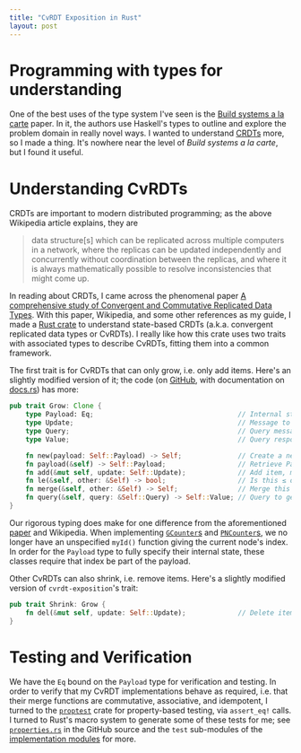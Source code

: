 ```yaml
---
title: "CvRDT Exposition in Rust"
layout: post
---
```


# Programming with types for understanding

One of the best uses of the type system I've seen is the [Build systems a la carte](https://www.microsoft.com/en-us/research/publication/build-systems-la-carte/) paper.
In it, the authors use Haskell's types to outline and explore the problem domain in really novel ways.
I wanted to understand [CRDTs](https://en.wikipedia.org/wiki/Conflict-free_replicated_data_type) more, so I made a thing.
It's nowhere near the level of _Build systems a la carte_, but I found it useful.

# Understanding CvRDTs

CRDTs are important to modern distributed programming; as the above Wikipedia article explains, they are

> data structure[s] which can be replicated across multiple computers in a network, where the replicas can be updated independently and concurrently without coordination between the replicas, and where it is always mathematically possible to resolve inconsistencies that might come up.

In reading about CRDTs, I came across the phenomenal paper [A comprehensive study of Convergent and Commutative Replicated Data Types](https://hal.inria.fr/inria-00555588/).
With this paper, Wikipedia, and some other references as my guide, I made a [Rust crate](https://docs.rs/cvrdt-exposition/) to understand state-based CRDTs (a.k.a. convergent replicated data types or CvRDTs).
I really like how this crate uses two traits with associated types to describe CvRDTs, fitting them into a common framework.

The first trait is for CvRDTs that can only grow, i.e. only add items.
Here's an slightly modified version of it; the code (on [GitHub](https://github.com/genos/cvrdt-exposition), with documentation on [docs.rs](https://docs.rs/cvrdt-exposition/)) has more:

```rust
pub trait Grow: Clone {
    type Payload: Eq;                                    // Internal state
    type Update;                                         // Message to update internal state
    type Query;                                          // Query message
    type Value;                                          // Query response

    fn new(payload: Self::Payload) -> Self;              // Create a new version of our CvRDT from Payload
    fn payload(&self) -> Self::Payload;                  // Retrieve Payload
    fn add(&mut self, update: Self::Update);             // Add item, mutating in-place
    fn le(&self, other: &Self) -> bool;                  // Is this ≤ other in semilattice's partial order?
    fn merge(&self, other: &Self) -> Self;               // Merge this and other into new CvRDT
    fn query(&self, query: &Self::Query) -> Self::Value; // Query to get some Value
}
```

Our rigorous typing does make for one difference from the aforementioned [paper](https://hal.inria.fr/inria-00555588/) and Wikipedia.
When implementing [`GCounter`s](https://en.wikipedia.org/wiki/Conflict-free_replicated_data_type#G-Counter_(Grow-only_Counter)) and [`PNCounter`s](https://en.wikipedia.org/wiki/Conflict-free_replicated_data_type#PN-Counter_(Positive-Negative_Counter)), we no longer have an unspecified `myId()` function giving the current node's index.
In order for the `Payload` type to fully specify their internal state, these classes require that index be part of the payload.

Other CvRDTs can also shrink, i.e. remove items.
Here's a slightly modified version of `cvrdt-exposition`'s trait:

```rust
pub trait Shrink: Grow {
    fn del(&mut self, update: Self::Update);             // Delete item, mutating in-place
}
```

# Testing and Verification

We have the `Eq` bound on the `Payload` type for verification and testing.
In order to verify that my CvRDT implementations behave as required, i.e. that their merge functions are commutative, associative, and idempotent, I turned to the [`proptest`](https://crates.io/crates/proptest) crate for property-based testing, via `assert_eq!` calls.
I turned to Rust's macro system to generate some of these tests for me; see [`properties.rs`](https://github.com/genos/cvrdt-exposition/blob/main/src/properties.rs) in the GitHub source and the `test` sub-modules of the [implementation modules](https://github.com/genos/cvrdt-exposition/tree/main/src) for more.
